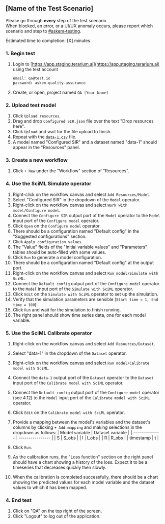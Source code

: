 ## [Name of the Test Scenario]
Please go through __every__ step of the test scenario.\
When blocked, an error, or a UI/UX anomaly occurs, please report which scenario and step to [\#askem-testing](https://unchartedsoftware.slack.com/archives/C06FGLXB2CE).

Estimated time to completion: [X] minutes

### 1. Begin test

1. Login to [https://app.staging.terarium.ai](https://app.staging.terarium.ai) using the test account

    ```bash
    email: qa@test.io
    password: askem-quality-assurance
    ```

2. Create, or open, project named `QA [Your Name]`

### 2. Upload test model

1. Click `Upload resources`.
2. Drag and drop `Configured SIR.json` file over the text "Drop resources here".
3. Click `Upload` and wait for the file upload to finish.
4. Repeat with the [`data-1.csv`](https://drive.google.com/file/d/1o6pSraJdVK8XY13Mj3RvV9th-DbULsEX/view?usp=drive_link) file.
5. A model named "Configured SIR" and a dataset named "data-1" should appear in the "Resources" panel.

### 3. Create a new workflow

1. Click `+ New` under the "Workflow" section of "Resources".

### 4. Use the SciML Simulate operator

1. Right-click on the workflow canvas and select `Add Resources/Model`.
2. Select "Configured SIR" in the dropdown of the `Model` operator.
3. Right-click on the workflow canvas and select `Work with model/Configure model`.
4. Connect the `Configure SIR` output port of the `Model` operator to the `Model` input port of the `Configure model` operator.
5. Click `Open` on the `Configure model` operator.
6. There should be a configuration named "Default config" in the "Suggested configurations" section.
7. Click `Apply configuration values`.
8. The "Value" fields of the "Initial variable values" and "Parameters" tables should be auto-filled with some values.
9. Click `Run` to generate a model configuration.
10. There should be a configuration named "Default config" at the output port.
11. Right-click on the workflow canvas and select `Run model/Simulate with SciML`.
12. Connect the `Default config` output port of the `Configure model` operator to the `Model` input port of the `Simulate with SciML` operator.
13. Click `Edit` on the `Simulate with SciML` operator to set up the simulation.
14. Verify that the simulation parameters are sensible (`Start time = 1, End time = 100`).
15. Click `Run` and wait for the simulation to finish running.
16. The right panel should show time series data, one for each model variable.

### 5. Use the SciML Calibrate operator

1. Right-click on the workflow canvas and select `Add Resources/Dataset`.
2. Select "data-1" in the dropdown of the `Dataset` operator.
3. Right-click on the workflow canvas and select `Run model/Calibrate model with SciML`.
4. Connect the `data-1` output port of the `Dataset` operator to the `Dataset` input port of the `Calibrate model with SciML` operator.
5. Connect the `Default config` output port of the `Configure model` operator (see 4.12) to the `Model` input port of the `Calibrate model with SciML` operator.
6. Click `Edit` on the `Calibrate model with SciML` operator.
7. Provide a mapping between the model's variables and the dataset's columns by clicking `+ Add mapping` and making selections in the dropdown as follows:
| Model variable | Dataset variable |
| -------------- | ---------------- |
| S | S_obs |
| I | I_obs |
| R | R_obs |
| timestamp | t |

8. Click `Run`.
9. As the calibration runs, the "Loss function" section on the right panel should have a chart showing a history of the loss. Expect it to be a timeseries that decreases quickly then slowly.
10. When the calibration is completed successfully, there should be a chart showing the predicted values for each model variable and the dataset values to which it has been mapped.

### 4. End test

1. Click on "QA" on the top right of the screen.
2. Click "Logout" to log out of the application.
